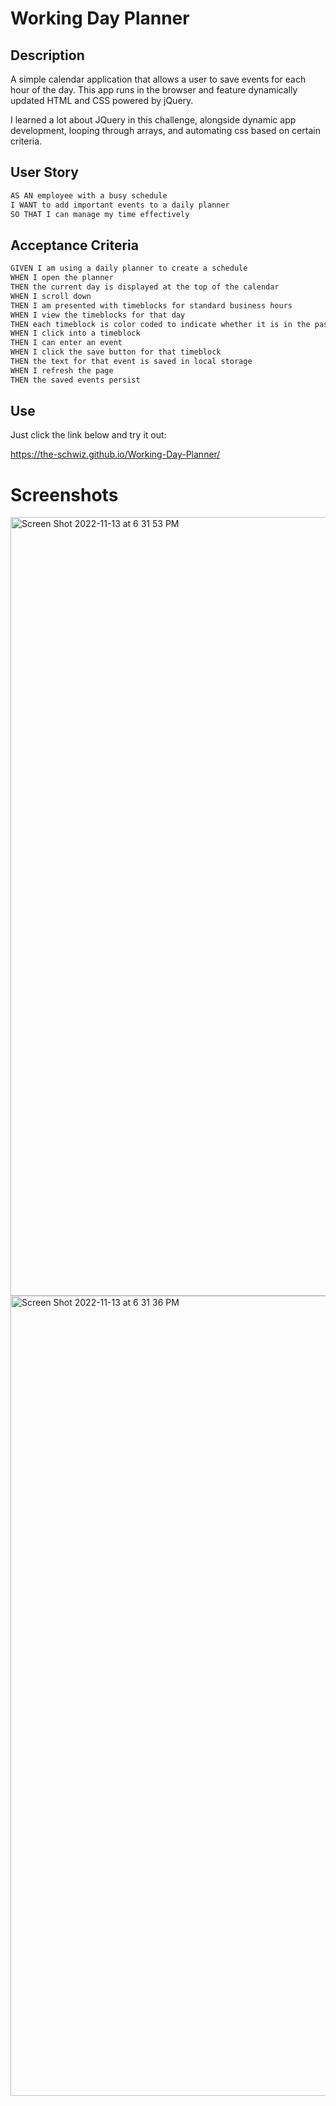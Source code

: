 # Working Day Planner

## Description

A simple calendar application that allows a user to save events for each hour of the day. This app runs in the browser and feature dynamically updated HTML and CSS powered by jQuery.

I learned a lot about JQuery in this challenge, alongside dynamic app development, looping through arrays, and automating css based on certain criteria. 

## User Story

```md
AS AN employee with a busy schedule
I WANT to add important events to a daily planner
SO THAT I can manage my time effectively
```

## Acceptance Criteria

```md
GIVEN I am using a daily planner to create a schedule
WHEN I open the planner
THEN the current day is displayed at the top of the calendar
WHEN I scroll down
THEN I am presented with timeblocks for standard business hours
WHEN I view the timeblocks for that day
THEN each timeblock is color coded to indicate whether it is in the past, present, or future
WHEN I click into a timeblock
THEN I can enter an event
WHEN I click the save button for that timeblock
THEN the text for that event is saved in local storage
WHEN I refresh the page
THEN the saved events persist
```

## Use

Just click the link below and try it out: 

https://the-schwiz.github.io/Working-Day-Planner/ 

# Screenshots

<img width="1246" alt="Screen Shot 2022-11-13 at 6 31 53 PM" src="https://user-images.githubusercontent.com/113313870/201550329-e02e785a-79d0-411f-9d4c-984ada354795.png">

<img width="1280" alt="Screen Shot 2022-11-13 at 6 31 36 PM" src="https://user-images.githubusercontent.com/113313870/201550330-dd0d1260-3c28-4270-a089-5eb52c9159a9.png">


